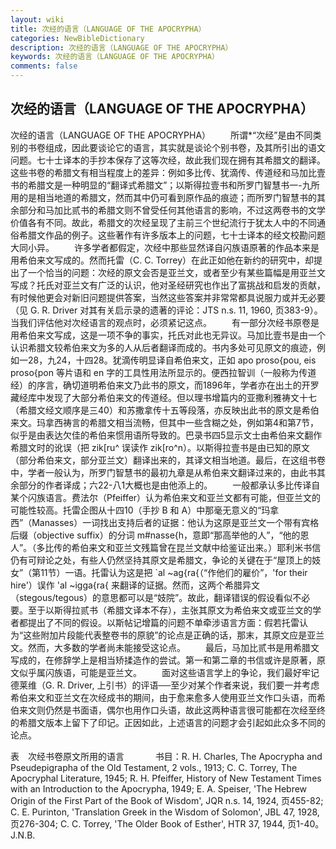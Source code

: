 ```yaml
---
layout: wiki
title: 次经的语言（LANGUAGE OF THE APOCRYPHA）
categories: NewBibleDictionary
description: 次经的语言（LANGUAGE OF THE APOCRYPHA）
keywords: 次经的语言（LANGUAGE OF THE APOCRYPHA）
comments: false
---
```


## 次经的语言（LANGUAGE OF THE APOCRYPHA）



次经的语言（LANGUAGE OF THE APOCRYPHA）
　　所谓*“次经”是由不同类别的书卷组成，因此要谈论它的语言，其实就是谈论个别书卷，及其所引出的语文问题。七十士译本的手抄本保存了这等次经，故此我们现在拥有其希腊文的翻译。这些书卷的希腊文有相当程度上的差异：例如多比传、犹滴传、传道经和马加比壹书的希腊文是一种明显的“翻译式希腊文”；以斯得拉壹书和所罗门智慧书一-九所用的是相当地道的希腊文，然而其中仍可看到原作品的痕迹；而所罗门智慧书的其余部分和马加比贰书的希腊文则不曾受任何其他语言的影响，不过这两卷书的文学价值各有不同。故此，希腊文的次经呈现了主前三个世纪流行于犹太人中的不同通俗希腊文作品的例子。这些著作有许多版本上的问题，七十士译本的经文校勘问题大同小异。
　　许多学者都假定，次经中那些显然译自闪族语原著的作品本来是用希伯来文写成的。然而托雷（C. C. Torrey）在此正如他在新约的研究中，却提出了一个恰当的问题：次经的原文会否是亚兰文，或者至少有某些篇幅是用亚兰文写成？托氏对亚兰文有广泛的认识，他对圣经研究也作出了富挑战和启发的贡献，有时候他更会对新旧问题提供答案，当然这些答案并非常常都具说服力或并无必要（见 G. R. Driver 对其有关启示录的遗著的评论：JTS
n.s. 11, 1960, 页383-9）。当我们评估他对次经语言的观点时，必须紧记这点。
　　有一部分次经书原卷是用希伯来文写成，这是一项不争的事实，托氏对此也无异议。马加比壹书是由一个认识希腊文较希伯来文为多的人从后者翻译而成的。书内多处可见原文的痕迹，例如一28，九24，十四28。犹滴传明显译自希伯来文，正如 apo proso{pou, eis proso{pon 等片语和 en 字的工具性用法所显示的。便西拉智训（一般称为传道经）的序言，确切道明希伯来文乃此书的原文，而1896年，学者亦在出土的开罗藏经库中发现了大部分希伯来文的传道经。但以理书增篇内的亚撒利雅祷文十七（希腊文经文顺序是三40）和苏撒拿传十五等段落，亦反映出此书的原文是希伯来文。玛拿西祷言的希腊文相当流畅，但其中一些含糊之处，例如第4和第7节，似乎是由表达欠佳的希伯来惯用语所导致的。巴录书四5显示文士由希伯来文翻作希腊文时的讹误（把 zik[ru^ 误读作 zik[ro^n）。以斯得拉壹书是由已知的原文（部分希伯来文，部分亚兰文）翻译出来的，其译文相当地道。最后，在这组书卷中，学者一般认为，所罗门智慧书的最初九章是从希伯来文翻译过来的，由此书其余部分的作者译成；六22-八1大概也是由他添上的。
　　一般都承认多比传译自某个闪族语言。费法尔（Pfeiffer）认为希伯来文和亚兰文都有可能，但亚兰文的可能性较高。托雷企图从十四10（手抄 B 和 A）中那毫无意义的“玛拿西”（Manasses）一词找出支持后者的证据：他认为这原是亚兰文一个带有宾格后缀（objective suffix）的分词 m#nasse{h，意即“那高举他的人”，“他的恩人”。（多比传的希伯来文和亚兰文残篇曾在昆兰文献中给鉴证出来。）耶利米书信仍有可辩论之处，有些人仍然坚持其原文是希腊文，争论的关键在于“屋顶上的妓女”（第11节）一语。托雷认为这是把 `al ~ag{ra{（“作他们的雇价”，'for their hire'）误作 'al ~igga{ra{ 来翻译的证据。然而，这两个希腊异文（stegous/tegous）的意思都可以是“妓院”。故此，翻译错误的假设看似不必要。至于以斯得拉贰书（希腊文译本不存），主张其原文为希伯来文或亚兰文的学者都提出了不同的假设。以斯帖记增篇的问题不单牵涉语言方面：假若托雷认为“这些附加片段能代表整卷书的原貌”的论点是正确的话，那末，其原文应是亚兰文。然而，大多数的学者尚未能接受这论点。
　　最后，马加比贰书是用希腊文写成的，在修辞学上是相当矫揉造作的尝试。第一和第二章的书信或许是原著，原文似乎属闪族语，可能是亚兰文。
　　面对这些语言学上的争论，我们最好牢记德莱维（G. R. Driver, 上引书）的评语──至少对某个作者来说，我们要一并考虑希伯来文和亚兰文在次经成书的期间，由于愈来愈多人使用亚兰文作口头语，而希伯来文则仍然是书面语，偶尔也用作口头语，故此这两种语言很可能都在次经至终的希腊文版本上留下了印记。正因如此，上述语言的问题才会引起如此众多不同的论点。
　


表　次经书卷原文所用的语言
　
　　书目：R. H. Charles, The Apocrypha and Pseudepigrapha of the Old
Testament, 2 vols., 1913; C. C. Torrey, The
Apocryphal Literature, 1945; R. H. Pfeiffer, History of New Testament Times with an Introduction to the Apocrypha,
1949; E. A. Speiser, 'The Hebrew Origin of the First Part of the Book of
Wisdom', JQR n.s. 14, 1924, 页455-82; C. E. Purinton,
'Translation Greek in the Wisdom of Solomon', JBL 47, 1928, 页276-304; C. C. Torrey, 'The Older Book
of Esther', HTR 37, 1944, 页1-40。
J.N.B.



